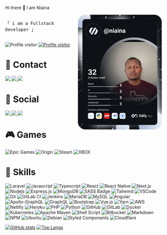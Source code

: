 Hi there 👋 I am Niaina

<a href="https://app.daily.dev/niaina">
  <img align="right" src="devcard.svg" width="270" alt="Lovaniaina ANDRIAMAHEFA's Dev Card"/>
</a>

<p> 
  <samp>
    <br>
    「 i am a Fullstack Developer 」
    <br>
    <br>
  </samp>
</p

<a href="https://komarev.com/ghpvc/?username=niainamahefa">
  <img 
    src="https://komarev.com/ghpvc/?username=niainamahefa&label=Visitors&color=0e75b6&style=for-the-badge" 
    alt="Profile visitor" 
  />
</a>

<a href="https://github.com/niainamahefa">
  <img 
    src="https://img.shields.io/github/followers/niainamahefa.svg?style=social&label=Follow&maxAge=2592000" 
    alt="Profile visitor" 
  />
</a>

<h1>📱 Contact</h1>

<a href="mailto:niaina@tuta.io">
<img src="https://img.shields.io/badge/Tutanota-840010?style=for-the-badge&logo=Tutanota&logoColor=white">
</a>
<a href="mailto:niainaandria5@gmail.com">
<img src="https://img.shields.io/badge/Gmail-D14836?style=for-the-badge&logo=gmail&logoColor=white">
</a>
<a href="tel:+261 34 37 553 73">
<img src="https://img.shields.io/badge/WhatsApp-25D366?style=for-the-badge&logo=whatsapp&logoColor=white">
</a>

<h1>👨 Social</h1>

<a href="https://www.linkedin.com/in/niaina-mahefa/">
<img src="https://img.shields.io/badge/LinkedIn-0077B5?style=for-the-badge&logo=linkedin&logoColor=white"/>
</a>
<a href="https://gitlab.com/niainamahefa/">
<img src="https://img.shields.io/badge/GitLab-330F63?style=for-the-badge&logo=gitlab&logoColor=white"/>
</a>
<a href="https://github.com/niainamahefa">
<img src="https://img.shields.io/badge/GitHub-100000?style=for-the-badge&logo=github&logoColor=white"/>
</a>

<h1>🎮 Games</h1>

![Epic Games](https://img.shields.io/badge/Epic%20Games-313131?style=for-the-badge&logo=Epic%20Games&logoColor=white)
![Origin](https://img.shields.io/badge/Origin-148EFF?style=for-the-badge&logo=origin&logoColor=white)
![Steam](https://img.shields.io/badge/Steam-000000?style=for-the-badge&logo=steam&logoColor=white)
![XBOX](https://img.shields.io/badge/Xbox-107C10?style=for-the-badge&logo=xbox&logoColor=white)

<h1>🚀 Skills</h1>

![Laravel](https://img.shields.io/badge/laravel-%23FF2D20.svg?style=for-the-badge&logo=laravel&logoColor=white)
![Javascript](https://img.shields.io/badge/Javascript-F0DB4F?style=for-the-badge&labelColor=black&logo=javascript&logoColor=F0DB4F)
![Typescript](https://img.shields.io/badge/Typescript-007acc?style=for-the-badge&labelColor=black&logo=typescript&logoColor=007acc)
![React](https://img.shields.io/badge/-React-61DBFB?style=for-the-badge&labelColor=black&logo=react&logoColor=61DBFB)
![React Native](https://img.shields.io/badge/React_Native-20232A?style=for-the-badge&logo=react&logoColor=61DAFB)
![Next.js](https://img.shields.io/badge/next.js-000000?style=for-the-badge&logo=nextdotjs&logoColor=white)
![Nodejs](https://img.shields.io/badge/Nodejs-3C873A?style=for-the-badge&labelColor=black&logo=node.js&logoColor=3C873A)
![Express.js](https://img.shields.io/badge/Express.js-000000?style=for-the-badge&logo=express&logoColor=white)
![MongoDB](https://img.shields.io/badge/MongoDB-4EA94B?style=for-the-badge&logo=mongodb&logoColor=white)
![SASS Badge](https://img.shields.io/badge/Sass-CC6699?style=for-the-badge&logo=sass&logoColor=white)
![Tailwind](https://img.shields.io/badge/Tailwind_CSS-092749?style=for-the-badge&logo=tailwindcss&logoColor=06B6D4&labelColor=000000)
![VSCode](https://img.shields.io/badge/Visual_Studio-0078d7?style=for-the-badge&logo=visual%20studio&logoColor=white)
![Git](https://img.shields.io/badge/Git-F05032?style=for-the-badge&logo=git&logoColor=white)
![GitLab CI](https://img.shields.io/badge/gitlab%20ci-%23181717.svg?style=for-the-badge&logo=gitlab&logoColor=white)
![Jenkins](https://img.shields.io/badge/jenkins-%232C5263.svg?style=for-the-badge&logo=jenkins&logoColor=white)
![MariaDB](https://img.shields.io/badge/MariaDB-003545?style=for-the-badge&logo=mariadb&logoColor=white)
![MySQL](https://img.shields.io/badge/mysql-%2300f.svg?style=for-the-badge&logo=mysql&logoColor=white)
![Angular](https://img.shields.io/badge/angular-%23DD0031.svg?style=for-the-badge&logo=angular&logoColor=white)
![Apollo-GraphQL](https://img.shields.io/badge/-ApolloGraphQL-311C87?style=for-the-badge&logo=apollo-graphql)
![GraphQL](https://img.shields.io/badge/-GraphQL-E10098?style=for-the-badge&logo=graphql&logoColor=white)
![Bootstrap](https://img.shields.io/badge/Bootstrap-563D7C?style=for-the-badge&logo=bootstrap&logoColor=white)
![Vue.js](https://img.shields.io/badge/vuejs-%2335495e.svg?style=for-the-badge&logo=vuedotjs&logoColor=%234FC08D)
![Yarn](https://img.shields.io/badge/yarn-%232C8EBB.svg?style=for-the-badge&logo=yarn&logoColor=white)
![AWS](https://img.shields.io/badge/AWS-%23FF9900.svg?style=for-the-badge&logo=amazon-aws&logoColor=white)
![Netlify](https://img.shields.io/badge/netlify-%23000000.svg?style=for-the-badge&logo=netlify&logoColor=#00C7B7)
![Heroku](https://img.shields.io/badge/heroku-%23430098.svg?style=for-the-badge&logo=heroku&logoColor=white)
![PHP](https://img.shields.io/badge/php-%23777BB4.svg?style=for-the-badge&logo=php&logoColor=white)
![Python](https://img.shields.io/badge/python-3670A0?style=for-the-badge&logo=python&logoColor=ffdd54)
![GitHub](https://img.shields.io/badge/GitHub-181717?style=for-the-badge&logo=github&logoColor=white)
![GitLab](https://img.shields.io/badge/gitlab-%23181717.svg?style=for-the-badge&logo=gitlab&logoColor=white)
![Docker](https://img.shields.io/badge/docker-%230db7ed.svg?style=for-the-badge&logo=docker&logoColor=white)
![Kubernetes](https://img.shields.io/badge/kubernetes-%23326ce5.svg?style=for-the-badge&logo=kubernetes&logoColor=white)
![Apache Maven](https://img.shields.io/badge/Apache%20Maven-C71A36?style=for-the-badge&logo=Apache%20Maven&logoColor=white)
![Shell Script](https://img.shields.io/badge/shell_script-%23121011.svg?style=for-the-badge&logo=gnu-bash&logoColor=white)
![Bitbucket](https://img.shields.io/badge/bitbucket-%230047B3.svg?style=for-the-badge&logo=bitbucket&logoColor=white)
![Markdown](https://img.shields.io/badge/markdown-%23000000.svg?style=for-the-badge&logo=markdown&logoColor=white)
![NPM](https://img.shields.io/badge/NPM-%23000000.svg?style=for-the-badge&logo=npm&logoColor=white)
![Ubuntu](https://img.shields.io/badge/Ubuntu-E95420?style=for-the-badge&logo=ubuntu&logoColor=white)
![Debian](https://img.shields.io/badge/Debian-D70A53?style=for-the-badge&logo=debian&logoColor=white)
![Styled Components](https://img.shields.io/badge/styled--components-DB7093?style=for-the-badge&logo=styled-components&logoColor=white)
![Cloudflare](https://img.shields.io/badge/Cloudflare-F38020?style=for-the-badge&logo=cloudflare&logoColor=fff)

[![GitHub stats](https://github-readme-stats.vercel.app/api/?username=niainamahefa&layout=compact&show_icons=true&count_private=true&theme=react&border_color=7F3FBF&bg_color=0D1117&title_color=FFF&icon_color=F8D866)](https://github.com/niainamahefa) [![Top Langs](https://github-readme-stats.vercel.app/api/top-langs/?username=niainamahefa&layout=compact&show_icons=true&count_private=true&theme=react&border_color=7F3FBF&bg_color=0D1117&title_color=FFF&icon_color=F8D866)](https://github.com/niainamahefa)
